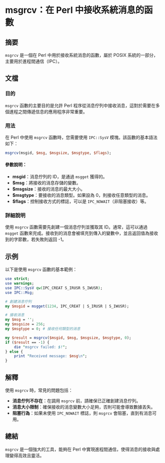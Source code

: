 <!--
Meta Description: # msgrcv：在 Perl 中接收系統消息的函數 ## 摘要 `msgrcv` 是一個在 Perl 中用於接收系統消息的函數，屬於 POSIX 系統的一部分，主要用於進程間通信（IPC）。 ## 文檔 ### 目的 `msgrcv` 函數的主要目的是允許 Perl 程序從消息佇列中接收消息，這對...
Meta Keywords: msgrcv, perl, msg, ipc, msgid
-->

# msgrcv：在 Perl 中接收系統消息的函數

## 摘要
`msgrcv` 是一個在 Perl 中用於接收系統消息的函數，屬於 POSIX 系統的一部分，主要用於進程間通信（IPC）。

## 文檔
### 目的
`msgrcv` 函數的主要目的是允許 Perl 程序從消息佇列中接收消息，這對於需要在多個進程之間傳遞信息的應用程序非常重要。

### 用法
在 Perl 中使用 `msgrcv` 函數時，您需要使用 `IPC::SysV` 模塊。該函數的基本語法如下：

```perl
msgrcv(msgid, $msg, $msgsize, $msgtype, $flags);
```

#### 參數說明：
- **msgid**：消息佇列的 ID，是通過 `msgget` 獲得的。
- **$msg**：將接收的消息存儲的變數。
- **$msgsize**：接收的消息的最大大小。
- **$msgtype**：要接收的消息類型。如果設為 0，則接收任意類型的消息。
- **$flags**：控制接收方式的標誌，可以是 `IPC_NOWAIT`（非阻塞接收）等。

### 詳細說明
使用 `msgrcv` 函數需要先創建一個消息佇列並獲取其 ID。通常，這可以通過 `msgget` 函數來完成。接收到的消息會被填充到傳入的變數中，並且返回值為接收到的字節數，若失敗則返回 -1。

## 示例
以下是使用 `msgrcv` 函數的基本範例：

```perl
use strict;
use warnings;
use IPC::SysV qw(IPC_CREAT S_IRUSR S_IWUSR);
use IPC::Msg;

# 創建消息佇列
my $msgid = msgget(1234, IPC_CREAT | S_IRUSR | S_IWUSR);

# 接收消息
my $msg = '';
my $msgsize = 256;
my $msgtype = 0; # 接收任何類型的消息

my $result = msgrcv($msgid, $msg, $msgsize, $msgtype, 0);
if ($result == -1) {
    die "msgrcv failed: $!";
} else {
    print "Received message: $msg\n";
}
```

## 解釋
使用 `msgrcv` 時，常見的問題包括：
- **消息佇列不存在**：在調用 `msgrcv` 前，請確保已正確創建消息佇列。
- **消息大小限制**：確保接收的消息變數大小足夠，否則可能會導致數據丟失。
- **阻塞行為**：如果未使用 `IPC_NOWAIT` 標誌，則 `msgrcv` 會阻塞，直到有消息可用。

## 總結
`msgrcv` 是一個強大的工具，能夠在 Perl 中實現進程間通信，使得消息的接收與處理變得高效且靈活。